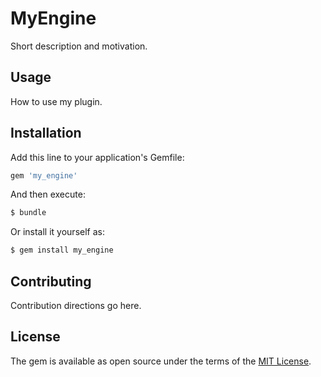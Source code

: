 # MyEngine
Short description and motivation.

## Usage
How to use my plugin.

## Installation
Add this line to your application's Gemfile:

```ruby
gem 'my_engine'
```

And then execute:
```bash
$ bundle
```

Or install it yourself as:
```bash
$ gem install my_engine
```

## Contributing
Contribution directions go here.

## License
The gem is available as open source under the terms of the [MIT License](https://opensource.org/licenses/MIT).
